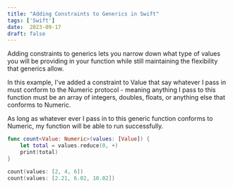 ```yaml
---
title: "Adding Constraints to Generics in Swift"
tags: ['Swift']
date:  2023-09-17
draft: false
---
```

Adding constraints to generics lets you narrow down what type of values you will be providing in your function while still maintaining the flexibility that generics allow.

In this example, I've added a constraint to Value that say whatever I pass in must conform to the Numeric protocol - meaning anything I pass to this function must be an array of integers, doubles, floats, or anything else that conforms to Numeric.

As long as whatever ever I pass in to this generic function conforms to Numeric, my function will be able to run successfully.

```swift
func count<Value: Numeric>(values: [Value]) {
    let total = values.reduce(0, +)
    print(total)
}

count(values: [2, 4, 6])
count(values: [2.21, 6.02, 10.82])
```
